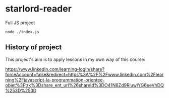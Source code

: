 # starlord-reader

Full JS project

```
node ./index.js
```

## History of project

This project's aim is to apply lessons in my own way of this course:

https://www.linkedin.com/learning-login/share?forceAccount=false&redirect=https%3A%2F%2Fwww.linkedin.com%2Flearning%2Fjavascript-la-programmation-orientee-objet%3Ftrk%3Dshare_ent_url%26shareId%3DO41N8Zd9RiuwlYG6eeVhDQ%253D%253D
